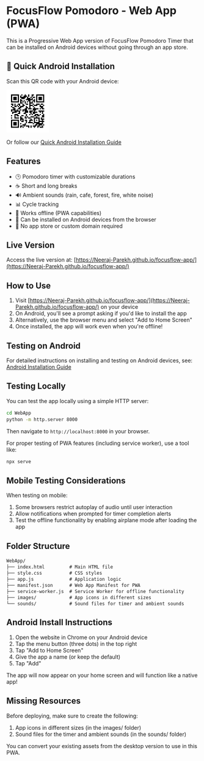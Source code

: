 # FocusFlow Pomodoro - Web App (PWA)

This is a Progressive Web App version of FocusFlow Pomodoro Timer that can be installed on Android devices without going through an app store.

## 📱 Quick Android Installation

Scan this QR code with your Android device:

![Install FocusFlow on Android](images/focusflow_android_qr.png)

Or follow our [Quick Android Installation Guide](ANDROID_QUICK_INSTALL.md)

## Features

- 🕒 Pomodoro timer with customizable durations
- ☕ Short and long breaks
- 🔊 Ambient sounds (rain, cafe, forest, fire, white noise)
- 📊 Cycle tracking
- 📱 Works offline (PWA capabilities) 
- 📲 Can be installed on Android devices from the browser
- 🚀 No app store or custom domain required

## Live Version

Access the live version at: [https://Neeraj-Parekh.github.io/focusflow-app/](https://Neeraj-Parekh.github.io/focusflow-app/)

## How to Use

1. Visit [https://Neeraj-Parekh.github.io/focusflow-app/](https://Neeraj-Parekh.github.io/focusflow-app/) on your device
2. On Android, you'll see a prompt asking if you'd like to install the app
3. Alternatively, use the browser menu and select "Add to Home Screen"
4. Once installed, the app will work even when you're offline!

## Testing on Android

For detailed instructions on installing and testing on Android devices, see:
[Android Installation Guide](ANDROID_INSTALL.md)

## Testing Locally

You can test the app locally using a simple HTTP server:

```bash
cd WebApp
python -m http.server 8000
```

Then navigate to `http://localhost:8000` in your browser.

For proper testing of PWA features (including service worker), use a tool like:

```bash
npx serve
```

## Mobile Testing Considerations

When testing on mobile:
1. Some browsers restrict autoplay of audio until user interaction
2. Allow notifications when prompted for timer completion alerts
3. Test the offline functionality by enabling airplane mode after loading the app

## Folder Structure

```
WebApp/
├── index.html         # Main HTML file
├── style.css          # CSS styles
├── app.js             # Application logic
├── manifest.json      # Web App Manifest for PWA
├── service-worker.js  # Service Worker for offline functionality
├── images/            # App icons in different sizes
└── sounds/            # Sound files for timer and ambient sounds
```

## Android Install Instructions

1. Open the website in Chrome on your Android device
2. Tap the menu button (three dots) in the top right
3. Tap "Add to Home Screen"
4. Give the app a name (or keep the default)
5. Tap "Add"

The app will now appear on your home screen and will function like a native app!

## Missing Resources

Before deploying, make sure to create the following:

1. App icons in different sizes (in the images/ folder)
2. Sound files for the timer and ambient sounds (in the sounds/ folder)

You can convert your existing assets from the desktop version to use in this PWA.
